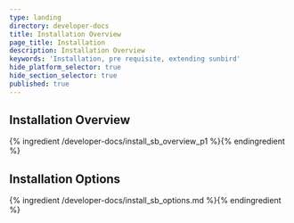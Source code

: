 ```yaml
---
type: landing
directory: developer-docs
title: Installation Overview
page_title: Installation
description: Installation Overview
keywords: 'Installation, pre requisite, extending sunbird'
hide_platform_selector: true
hide_section_selector: true
published: true
---
```


## Installation Overview

{% ingredient /developer-docs/install_sb_overview_p1 %}{% endingredient %}


## Installation Options
{% ingredient /developer-docs/install_sb_options.md %}{% endingredient %}
